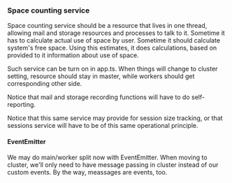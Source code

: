 ### Space counting service

Space counting service should be a resource that lives in one thread, allowing mail and storage resources and processes to talk to it.
Sometime it has to calculate actual use of space by user.
Sometime it should calculate system's free space.
Using this estimates, it does calculations, based on provided to it information about use of space.

Such service can be turn on in app.ts.
When things will change to cluster setting, resource should stay in master, while workers should get corresponding other side.

Notice that mail and storage recording functions will have to do self-reporting.

Notice that this same service may provide for session size tracking, or that sessions service will have to be of this same operational principle.

#### EventEmitter

We may do main/worker split now with EventEmitter.
When moving to cluster, we'll only need to have message passing in cluster instead of our custom events.
By the way, meassages are events, too.